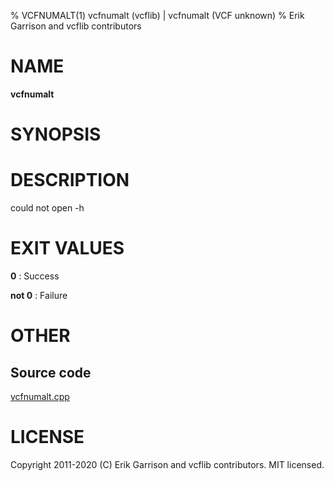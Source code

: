 % VCFNUMALT(1) vcfnumalt (vcflib) | vcfnumalt (VCF unknown)
% Erik Garrison and vcflib contributors

# NAME

**vcfnumalt**

# SYNOPSIS



# DESCRIPTION

could not open -h





# EXIT VALUES

**0**
: Success

**not 0**
: Failure

# OTHER

## Source code

[vcfnumalt.cpp](https://github.com/vcflib/vcflib/blob/master/src/vcfnumalt.cpp)

# LICENSE

Copyright 2011-2020 (C) Erik Garrison and vcflib contributors. MIT licensed.

<!--
  Created with ./scripts/bin2md.rb scripts/bin2md-template.erb
-->
